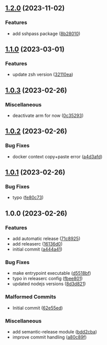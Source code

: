 ## [1.2.0](https://github.com/Mario-F/docker-ansible/compare/v1.1.0...v1.2.0) (2023-11-02)


### Features

* add sshpass package ([8b28010](https://github.com/Mario-F/docker-ansible/commit/8b28010aa99d769fe95ccd2253f18398e9a75054))

## [1.1.0](https://github.com/Mario-F/docker-ansible/compare/v1.0.3...v1.1.0) (2023-03-01)


### Features

* update zsh version ([32110ea](https://github.com/Mario-F/docker-ansible/commit/32110ea826f14caacee1509c75bb0e22b4e62a57))

## [1.0.3](https://github.com/Mario-F/docker-ansible/compare/v1.0.2...v1.0.3) (2023-02-26)


### Miscellaneous

* deactivate arm for now ([0c35293](https://github.com/Mario-F/docker-ansible/commit/0c352930b23a1c9e3d04b55f3ab423b71d6fc66b))

## [1.0.2](https://github.com/Mario-F/docker-ansible/compare/v1.0.1...v1.0.2) (2023-02-26)


### Bug Fixes

* docker context copy+paste error ([a4d3afd](https://github.com/Mario-F/docker-ansible/commit/a4d3afd87987d3c75a8aebd2e9f19018740f9d8f))

## [1.0.1](https://github.com/Mario-F/docker-ansible/compare/v1.0.0...v1.0.1) (2023-02-26)


### Bug Fixes

* typo ([fe80c73](https://github.com/Mario-F/docker-ansible/commit/fe80c738792977491fd86b8a69c064fa470f1eb6))

## 1.0.0 (2023-02-26)


### Features

* add automatic release ([71c8925](https://github.com/Mario-F/docker-ansible/commit/71c89259db5de138ef28204af1fdfc23b95dcfd8))
* add releaserc ([16136d0](https://github.com/Mario-F/docker-ansible/commit/16136d02d95311c4df11a3ea98a7d16736512059))
* initial commit ([a444a41](https://github.com/Mario-F/docker-ansible/commit/a444a411a5b3232e28a3b180004b91ca90e5ba22))


### Bug Fixes

* make entrypoint executable ([d5518bf](https://github.com/Mario-F/docker-ansible/commit/d5518bfbf6c1608961485a0c360c0e06ca676a10))
* typo in releaserc config ([fbee801](https://github.com/Mario-F/docker-ansible/commit/fbee801db53f07f0d90d0e68bf084e726816b062))
* updated nodejs versions ([8d3d821](https://github.com/Mario-F/docker-ansible/commit/8d3d82109c5989c6ee3716c101279f492749c726))


### Malformed Commits

* Initial commit ([62e55ed](https://github.com/Mario-F/docker-ansible/commit/62e55edcd2906fc3f70327e606695eeb0e8522c7))


### Miscellaneous

* add semantic-release module ([bdd2cba](https://github.com/Mario-F/docker-ansible/commit/bdd2cba2f6a03af1a5b27e57e2315b412c3e8252))
* improve commit handling ([a80c89f](https://github.com/Mario-F/docker-ansible/commit/a80c89f7a7e2216a06b32c6473844c5030ebf5d4))
